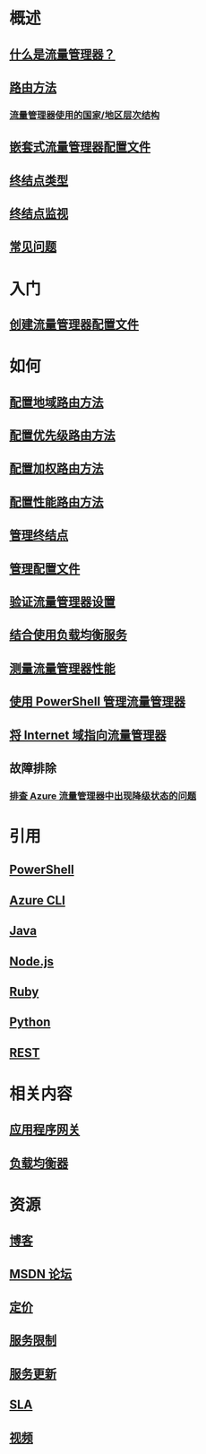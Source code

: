 # 概述
## [什么是流量管理器？](traffic-manager-overview.md)
## [路由方法](traffic-manager-routing-methods.md)
### [流量管理器使用的国家/地区层次结构](traffic-manager-geographic-regions.md)
## [嵌套式流量管理器配置文件](traffic-manager-nested-profiles.md)
## [终结点类型](traffic-manager-endpoint-types.md)
## [终结点监视](traffic-manager-monitoring.md)
## [常见问题](traffic-manager-FAQs.md)

# 入门
## [创建流量管理器配置文件](traffic-manager-create-profile.md)

# 如何

## [配置地域路由方法](traffic-manager-configure-geographic-routing-method.md)
## [配置优先级路由方法](traffic-manager-configure-priority-routing-method.md)
## [配置加权路由方法](traffic-manager-configure-weighted-routing-method.md)
## [配置性能路由方法](traffic-manager-configure-performance-routing-method.md)
## [管理终结点](traffic-manager-manage-endpoints.md)
## [管理配置文件](traffic-manager-manage-profiles.md)
## [验证流量管理器设置](traffic-manager-testing-settings.md)
## [结合使用负载均衡服务](traffic-manager-load-balancing-azure.md)
## [测量流量管理器性能](traffic-manager-performance-considerations.md)
## [使用 PowerShell 管理流量管理器](traffic-manager-powershell-arm.md)
## [将 Internet 域指向流量管理器](traffic-manager-point-internet-domain.md)
## 故障排除
### [排查 Azure 流量管理器中出现降级状态的问题](traffic-manager-troubleshooting-degraded.md)

# 引用
## [PowerShell](https://docs.microsoft.com/powershell/module/azurerm.trafficmanager)
## [Azure CLI](https://docs.microsoft.com/cli/azure/network/traffic-manager)
## [Java](https://docs.microsoft.com/java/api/com.microsoft.azure.management.trafficmanager)
## [Node.js](http://azure.github.io/azure-sdk-for-node/azure-arm-trafficmanager/latest/)
## [Ruby](http://www.rubydoc.info/gems/azure_mgmt_traffic_manager)
## [Python](http://azure-sdk-for-python.readthedocs.io/en/latest/sample_azure-mgmt-trafficmanager.html)
## [REST](https://msdn.microsoft.com/library/mt163667.aspx)

# 相关内容
## [应用程序网关](/application-gateway/)
## [负载均衡器](/load-balancer/)

# 资源
## [博客](https://www.azure.cn/blog/tags/网络服务)
## [MSDN 论坛](https://social.msdn.microsoft.com/Forums/en-US/home?forum=WAVirtualMachinesVirtualNetwork)
## [定价](https://www.azure.cn/pricing/details/traffic-manager/)
## [服务限制](../azure-subscription-service-limits.md#traffic-manager-limits)
## [服务更新](https://www.azure.cn/what-is-new/)
## [SLA](https://www.azure.cn/support/sla/traffic-manager/)
## [视频](https://www.azure.cn/video-center/)

